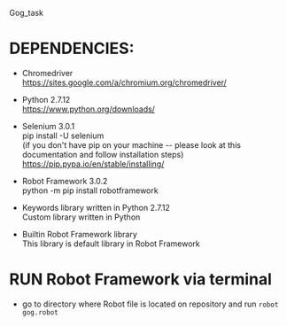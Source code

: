 Gog_task

# DEPENDENCIES:
- Chromedriver  
https://sites.google.com/a/chromium.org/chromedriver/

- Python 2.7.12  
https://www.python.org/downloads/

- Selenium 3.0.1   
pip install -U selenium  
(if you don't have pip on your machine -- please look at this documentation and follow installation steps)  
https://pip.pypa.io/en/stable/installing/  

- Robot Framework 3.0.2  
python -m pip install robotframework  

- Keywords library written in Python 2.7.12  
Custom library written in Python  

- Builtin Robot Framework library  
This library is default library in Robot Framework    

# RUN Robot Framework via terminal   
- go to directory where Robot file is located on repository and run <code>robot gog.robot</code>
